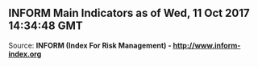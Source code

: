 ## INFORM Main Indicators as of Wed, 11 Oct 2017 14:34:48 GMT

Source: **INFORM (Index For Risk Management) - http://www.inform-index.org**